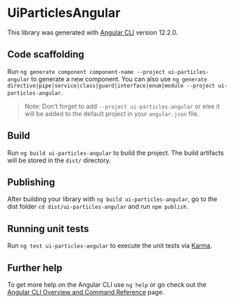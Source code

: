 # UiParticlesAngular

This library was generated with [Angular CLI](https://github.com/angular/angular-cli) version 12.2.0.

## Code scaffolding

Run `ng generate component component-name --project ui-particles-angular` to generate a new component. You can also use `ng generate directive|pipe|service|class|guard|interface|enum|module --project ui-particles-angular`.
> Note: Don't forget to add `--project ui-particles-angular` or else it will be added to the default project in your `angular.json` file. 

## Build

Run `ng build ui-particles-angular` to build the project. The build artifacts will be stored in the `dist/` directory.

## Publishing

After building your library with `ng build ui-particles-angular`, go to the dist folder `cd dist/ui-particles-angular` and run `npm publish`.

## Running unit tests

Run `ng test ui-particles-angular` to execute the unit tests via [Karma](https://karma-runner.github.io).

## Further help

To get more help on the Angular CLI use `ng help` or go check out the [Angular CLI Overview and Command Reference](https://angular.io/cli) page.
